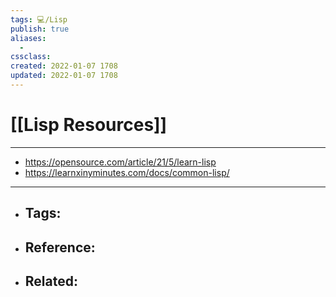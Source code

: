 ```yaml
---
tags: 💻️/Lisp 
publish: true
aliases:
  - 
cssclass: 
created: 2022-01-07 1708
updated: 2022-01-07 1708
---
```


# [[Lisp Resources]]

---

- <https://opensource.com/article/21/5/learn-lisp>
- <https://learnxinyminutes.com/docs/common-lisp/>

---

- Tags: 
	- 
- Reference:
	- 
- Related:
	- 
